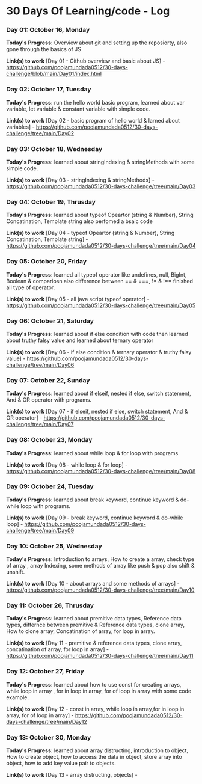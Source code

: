 # 30 Days Of Learning/code - Log

### Day 01: October 16, Monday

**Today's Progress**: Overview about git and setting up the reposiorty, also gone through the basics of JS 


**Link(s) to work**
[Day 01 - Github overview and basic about JS] - https://github.com/poojamundada0512/30-days-challenge/blob/main/Day01/index.html



### Day 02: October 17, Tuesday

**Today's Progress**: run the hello world basic program, learned about var variable, let variable & constant variable with simple code.

**Link(s) to work**
[Day 02 - basic program of hello world & larned about variables] - https://github.com/poojamundada0512/30-days-challenge/tree/main/Day02


### Day 03: October 18, Wednesday

**Today's Progress**: learned about stringIndexing & stringMethods with some simple code.

**Link(s) to work**
[Day 03 - stringIndexing & stringMethods] - https://github.com/poojamundada0512/30-days-challenge/tree/main/Day03


### Day 04: October 19, Thrusday

**Today's Progress**: learned about typeof Opeartor (string & Number), String Concatination, Template string also perfomed a bsaic code

**Link(s) to work**
[Day 04 - typeof Opeartor (string & Number), String Concatination, Template string] - https://github.com/poojamundada0512/30-days-challenge/tree/main/Day04


### Day 05: October 20, Friday

**Today's Progress**: learned all typeof operator like undefines, null, BigInt, Boolean & compariosn also difference between == & ===, != & !== finished all type of operator.

**Link(s) to work**
[Day 05 - all java script typeof operator] - https://github.com/poojamundada0512/30-days-challenge/tree/main/Day05



### Day 06: October 21, Saturday

**Today's Progress**: learned about if else condition with code then learned about truthy falsy value and learned about ternary operator

**Link(s) to work**
[Day 06 - if else condition & ternary operator & truthy falsy value] - https://github.com/poojamundada0512/30-days-challenge/tree/main/Day06


### Day 07: October 22, Sunday

**Today's Progress**: learned about  if elseif, nested if else, switch statement, And & OR operator with programs.

**Link(s) to work**
[Day 07 - if elseif, nested if else, switch statement, And & OR operator] - https://github.com/poojamundada0512/30-days-challenge/tree/main/Day07


### Day 08: October 23, Monday

**Today's Progress**: learned about  while loop & for loop with programs.

**Link(s) to work**
[Day 08 - while loop & for loop] - https://github.com/poojamundada0512/30-days-challenge/tree/main/Day08

### Day 09: October 24, Tuesday

**Today's Progress**: learned about break keyword, continue keyword & do-while loop with programs.

**Link(s) to work**
[Day 09 - break keyword, continue keyword & do-while loop] - https://github.com/poojamundada0512/30-days-challenge/tree/main/Day09


### Day 10: October 25, Wednesday

**Today's Progress**: Introduction to arrays, How to create a array, check type of array , array Indexing, some methods of array like push & pop also shift & unshift.

**Link(s) to work**
[Day 10 - about arrays and some methods of arrays] - https://github.com/poojamundada0512/30-days-challenge/tree/main/Day10

### Day 11: October 26, Thrusday

**Today's Progress**: learned about premitive data types, Reference data types, differnce between premitive & Reference data types, clone array, How to clone array, Concatination of array, for loop in array.

**Link(s) to work**
[Day 11 - premitive & reference data types, clone array, concatination of array, for loop in array] - https://github.com/poojamundada0512/30-days-challenge/tree/main/Day11


### Day 12: October 27, Friday

**Today's Progress**: learned about how to use const for creating arrays, while loop in array , for in loop in array, for of loop in array with some code example.

**Link(s) to work**
[Day 12 - const in array, while loop in array,for in loop in array, for of loop in array] - https://github.com/poojamundada0512/30-days-challenge/tree/main/Day12


### Day 13: October 30, Monday

**Today's Progress**: learned about array distructing, introduction to object, How to create object, how to access the data in object, store array into object, how to add key value pair to objects.

**Link(s) to work**
[Day 13 - array distructing, objects] - 